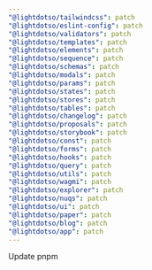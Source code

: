 ```yaml
---
"@lightdotso/tailwindcss": patch
"@lightdotso/eslint-config": patch
"@lightdotso/validators": patch
"@lightdotso/templates": patch
"@lightdotso/elements": patch
"@lightdotso/sequence": patch
"@lightdotso/schemas": patch
"@lightdotso/modals": patch
"@lightdotso/params": patch
"@lightdotso/states": patch
"@lightdotso/stores": patch
"@lightdotso/tables": patch
"@lightdotso/changelog": patch
"@lightdotso/proposals": patch
"@lightdotso/storybook": patch
"@lightdotso/const": patch
"@lightdotso/forms": patch
"@lightdotso/hooks": patch
"@lightdotso/query": patch
"@lightdotso/utils": patch
"@lightdotso/wagmi": patch
"@lightdotso/explorer": patch
"@lightdotso/nuqs": patch
"@lightdotso/ui": patch
"@lightdotso/paper": patch
"@lightdotso/blog": patch
"@lightdotso/app": patch
---
```


Update pnpm
